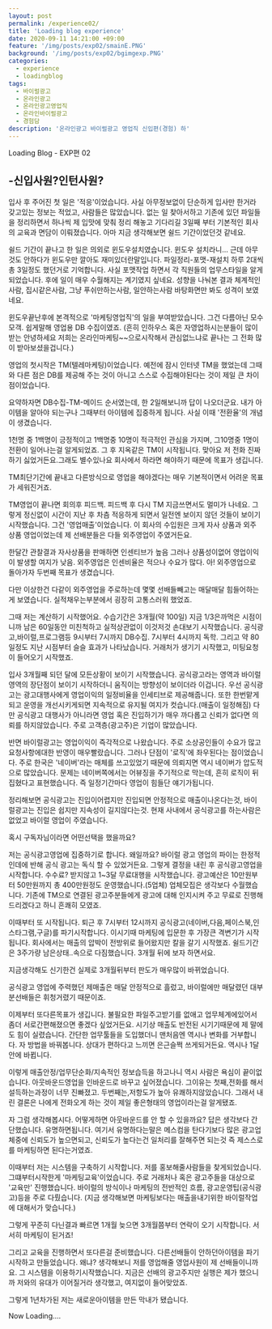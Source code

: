 ```yaml
---
layout: post
permalink: /experience02/
title: 'Loading blog experience'
date: 2020-09-11 14:21:00 +09:00
feature: '/img/posts/exp02/smainE.PNG'
background: '/img/posts/exp02/bgimgexp.PNG'
categories:
  - experience
  - loadingblog
tags:
  - 바이럴광고
  - 온라인광고
  - 온라인광고영업직
  - 온라인바이럴광고
  - 경험담
description: '온라인광고 바이럴광고 영업직 신입편(경험) 하'
---
```

Loading Blog - EXP편 02

## -신입사원?인턴사원?

입사 후 주어진 첫 일은 '적응'이었습니다. 사실 아무정보없이 단순하게 입사만 한거라 갖고있는 정보는 적었고,
사람들은 많았습니다. 없는 일 찾아서하고 기존에 있던 파일들을 정리하면서 하나씩 제 입맛에 맞춰 정리 해놓고
기다리길 3일째 부터 기본적인 회사의 교육과 면담이 이뤄졌습니다.
아마 지금 생각해보면 쉴드 기간이었던것 같네요.

쉴드 기간이 끝나고 한 일은 의외로 윈도우설치였습니다. 윈도우 설치라니...
근데 아무것도 안하다가 윈도우만 깔아도 재미있더란말입니다. 파일정리-포맷-재설치 하루 2대씩 총 3일정도 했던거로 기억합니다.
사실 포맷작업 하면서 각 직원들의 업무스타일을 알게되었습니다. 후에 일이 매우 수월해지는 계기였지 싶네요. 성향을 나눠본 결과 체계적인사람, 집시같은사람, 그냥 푸쉬만하는사람, 일안하는사람 바탕화면만 봐도 성격이 보였네요.

윈도우끝난후에 본격적으로 '마케팅영업직'의 일을 부여받았습니다. 그건 다름아닌 모수모객.
쉽게말해 영업용 DB 수집이였죠. (흔히 인하우스 혹은 자영업하시는분들이 많이받는 안녕하세요 저희는 온라인마케팅~~으로시작해서
관심없느냐로 끝나는 그 전화 많이 받아보셨을겁니다.)

영업의 첫시작은 TM(텔레마케팅)이었습니다. 예전에 잠시 인터넷 TM을 했었는데 그때와 다른 점은 DB를 제공해 주는 것이 아니고
스스로 수집해야된다는 것이 제일 큰 차이점이었습니다.

요약하자면 DB수집-TM-메이드 순서였는데, 한 2일해보니까 답이 나오더군요. 내가 아이템을 알아야 되는구나
그때부터 아이템에 집중하게 됩니다. 사실 이때 '전환율'의 개념이 생겼습니다.

1천명 중 1백명이 긍정적이고 1백명중 10명이 적극적인 관심을 가지며, 그10명중 1명이 전환이 일어나는걸 알게되었죠.
그 후 지옥같은 TM이 시작됩니다. 맞아요 저 전화 진짜 하기 싫었거든요.그래도 별수있나요 회사에서 하라면 해야하기 때문에 목표가 생깁니다.

TM최단기간에 끝내고 다른방식으로 영업을 해야겠다는 매우 기본적이면서 어려운 목표가 세워진거죠.

TM영업이 끝나면 회의후 피드백. 피드백 후 다시 TM 지금쓰면서도 멀미가 나네요.
그렇게 정신없이 시간이 지난 후 차츰 적응하게 되면서 일전엔 보이지 않던 것들이 보이기 시작했습니다.
그건 '영업매출'이었습니다. 이 회사의 수입원은 크게 자사 상품과 외주 상품 영업이었는데 제 선배분들은 다들 외주영업이 주였거든요.

한달간 관찰결과 자사상품을 판매하면 인센티브가 높음 그러나 상품성이없어 영업이익이 발생할 여지가 낮음.
외주영업은 인센비율은 적으나 수요가 많다.
아! 외주영업으로 돌아가자 두번째 목표가 생겼습니다.

다만 이상한건 다같이 외주영업을 주로하는데 몇몇 선배들빼고는 매달매달 힘들어하는게 보였습니다. 실적채우는부분에서
굉장히 고통스러워 했었죠.

그때 저는 계산하기 시작했어요. 수습기간은 3개월(약 100일) 지금 1/3은까먹은 시점이니까 남은 60일동안 미친척하고 실적상관없이 이것저것 손대보기 시작했습니다. 공식광고,바이럴,프로그램등 9시부터 7시까지 DB수집. 7시부터 4시까지 독학.
그리고 약 80일정도 지난 시점부터 슬슬 효과가 나타났습니다. 거래처가 생기기 시작했고, 미팅요청이 들어오기 시작했죠.

입사 3개월째 되던 달에 모든상황이 보이기 시작했습니다. 공식광고라는 영역과 바이럴영역의 장단점이 보이기 시작하더니
움직이는 방향성이 보이더라 이겁니다.
우선 공식광고는 광고대행사에게 영업이익의 일정비율을 인세티브로 제공해줍니다. 또한 한번맡게되고 운영을 개선시키게되면 지속적으로 유지될 여지가 컷습니다.(매출이 일정해짐) 다만 공식광고 대행사가 아니라면 영업 혹은 진입하기가 매우 까다롭고 신뢰가 없다면 의뢰를 하지않았습니다. 주로 고객층(광고주)은 기업이 많았습니다.

반면 바이럴광고는 영업이익이 즉각적으로 나왔습니다. 주로 소상공인들이 수요가 많고 요청사항에대한 반영이 매우빨랐습니다.
그러나 단점이 '로직'에 좌우된다는 점이었습니다. 주로 한국은 '네이버'라는 매체를 쓰고있었기 때문에 의뢰지면 역시 네이버가
압도적으로 많았습니다. 문제는 네이버쪽에서는 어뷰징을 주기적으로 막는데, 흔히 로직이 뒤집혔다고 표현했습니다.
즉 일정기간마다 영업이 힘들단 얘기가됩니다.

정리해보면 공식광고는 진입이어렵지만 진입되면 안정적으로 매출이나온다는것, 바이럴광고는 진입은 쉽지만 지속성이 길지않다는것.
현재 사내에서 공식광고를 하는사람은 없었고 바이럴 영업이 주였습니다.

혹시 구독자님이라면 어떤선택을 했을까요?

저는 공식광고영업에 집중하기로 합니다. 왜일까요?
바이럴 광고 영업의 파이는 한정적인데에 반해 공식 광고는 독식 할 수 있었거든요.
그렇게 결정을 내린 후 공식광고영업을 시작합니다. 수수료? 받지않고 1~3달 무료대행을 시작했습니다.
광고예산은 10만원부터 50만원까지 총 400만원정도 운영했습니다.(5업체) 업체모집은 생각보다 수월했습니다.
기존에 TM으로 연결된 광고주분들에게 광고에 대해 인지시켜 주고 무료로 진행해드리겠다고 하니 흔쾌히 모였죠.

이때부터 또 시작됩니다. 퇴근 후 7시부터 12시까지 공식광고(네이버,다음,페이스북,인스타그램,구글)를 파기시작합니다.
이시기때 마케팅에 입문한 후 가장큰 격변기가 시작됩니다. 회사에서는 매출의 압박이 전방위로 들어왔지만 칼을 갈기 시작했죠.
쉴드기간은 3주가량 남은상태..속으로 다짐했습니다. 3개월 뒤에 보자 하면서요.

지금생각해도 신기한건 실제로 3개월뒤부터 판도가 매우많이 바뀌었습니다.

공식광고 영업에 주력했던 제매출은 매달 안정적으로 흘렀고, 바이럴에만 매달렸던 대부분선배들은 휘청거렸기 때문이죠.

이제부터 또다른목표가 생깁니다. 불필요한 파일주고받기를 없애고 업무체계에있어서 좀더 서로간편해졌으면 좋겠다 싶었거든요.
시기상 매출도 반전된 시기기때문에 제 말에도 힘이 실렸습니다. 간단한 업무툴들을 도입했더니 맨처음엔 역시나
변화를 거부합니다. 자 방법을 바꿔봅니다. 상대가 편하다고 느끼면 은근슬쩍 쓰게되거든요.
역시나 1달안에 바뀝니다.

이렇게 매출안정/업무단순화/지속적인 정보습득을 하고나니 역시 사람은 욕심이 끝이없습니다.
아웃바운드영업을 인바운드로 바꾸고 싶어졌습니다.
그이유는 첫째,전화를 해서 설득하는과정이 너무 진빠졌고. 두번째는,저항도가 높아 유쾌하지않았습니다.
그래서 내린 결론은 나에게 전화오게 하는 것이 제일 좋은형태의 영업이라는걸 알게됐죠.

자 그럼 생각해봅시다. 어떻게하면 아웃바운드를 안 할 수 있을까요?
답은 생각보다 간단했습니다. 유명하면됩니다.
여기서 유명하다는말은 메스컴을 탄다기보다 많은 광고업체중에 신뢰도가 높으면되고, 신뢰도가 높다는건 일처리를 잘해주면 되는것
즉 제스스로를 마케팅하면 된다는거였죠.

이때부터 저는 시스템을 구축하기 시작합니다.
저를 홍보해줄사람들을 찾게되었습니다. 그떄부터시작한게 '마케팅교육'이었습니다. 주로 거래처나 혹은 광고주들을 대상으로 '교육만'
진행했습니다. 바이럴의 방식이나 마케팅의 전반적인 흐름, 광고운영팁(공식광고)등을 주로 다뤘습니다.
(지금 생각해보면 마케팅보다는 매출을내기위한 바이럴작업에 대해서가 맞습니다.)

그렇게 꾸준히 다닌결과 빠르면 1개월 늦으면 3개월쯤부터 연락이 오기 시작합니다. 서서히 마케팅이 된거죠!

그리고 교육을 진행하면서 또다른걸 준비했습니다. 다른선배들이 안하던아이템을 파기시작하고 만들었습니다.
왜냐? 생각해보니 저를 영업해줄 영업사원이 제 선배들이니까요. 그 시스템을 이용하기시작했습니다. 지금은 선배의 광고주지만
실행은 제가 했으니까 저와의 유대가 이어질거라 생각했고, 여지없이 들어맞았죠.

그렇게 1년차가된 저는 새로운아이템을 만든 막내가 됐습니다.

Now Loading....
